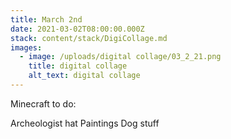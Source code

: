 ```yaml
---
title: March 2nd
date: 2021-03-02T08:00:00.000Z
stack: content/stack/DigiCollage.md
images:
  - image: /uploads/digital collage/03_2_21.png
    title: digital collage
    alt_text: digital collage
---
```


Minecraft to do:

Archeologist hat
Paintings
Dog stuff
